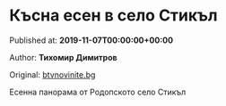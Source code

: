 
# Късна есен в село Стикъл

Published at: **2019-11-07T00:00:00+00:00**

Author: **Тихомир Димитров**

Original: [btvnovinite.bg](https://btvnovinite.bg/az-reporterut/priroda/kasna-esen-v-selo-stikal_537076.html)

Есенна панорама от Родопското село Стикъл
